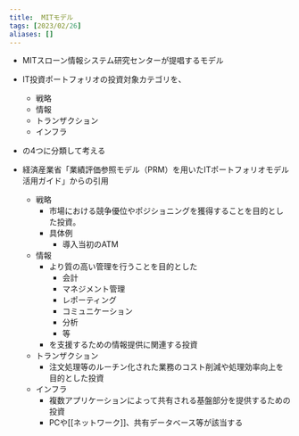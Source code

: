 ```yaml
---
title:  MITモデル
tags: [2023/02/26]
aliases: []
---
```


- MITスローン情報システム研究センターが提唱するモデル
- IT投資ポートフォリオの投資対象カテゴリを、
	- 戦略
	- 情報
	- トランザクション
	- インフラ
- の4つに分類して考える

- 経済産業省「業績評価参照モデル（PRM）を用いたITポートフォリオモデル 活用ガイド」からの引用
	- 戦略
		- 市場における競争優位やポジショニングを獲得することを目的とした投資。
		- 具体例
			- 導入当初のATM
	- 情報
		- より質の高い管理を行うことを目的とした
			- 会計
			- マネジメント管理
			- レポーティング
			- コミュニケーション
			- 分析
			- 等
		- を支援するための情報提供に関連する投資
	- トランザクション
		- 注文処理等のルーチン化された業務のコスト削減や処理効率向上を目的とした投資
	- インフラ
		- 複数アプリケーションによって共有される基盤部分を提供するための投資
		- PCや[[ネットワーク]]、共有データベース等が該当する
